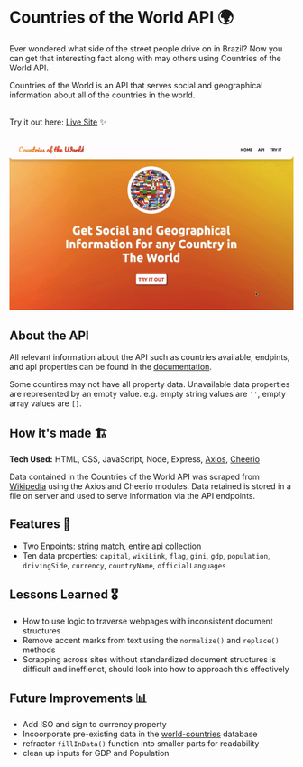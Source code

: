 
# Countries of the World API 🌍
Ever wondered what side of the street people drive on in Brazil? Now you can get that interesting fact along with may others using Countries of the World API. 

Countries of the World is an API that serves social and geographical information about all of the countries in the world.

<br>Try it out here: [Live Site](https://countries-of-the-world-api-production.up.railway.app/) ✨
###
![Demo Image Gif](https://github.com/tdo95/countries-of-the-world-api/blob/main/countries-demo.gif)

## About the API
All relevant information about the API such as countries available, endpints, and api properties can be found in the [documentation](https://countries-of-the-world-api-production.up.railway.app/#API).

Some countires may not have all property data. Unavailable data properties are represented by an empty value. e.g. empty string values are `''`, empty array values are `[]`.

## How it's made  🏗
**Tech Used:** HTML, CSS, JavaScript, Node, Express, [Axios](https://www.npmjs.com/package/axios), [Cheerio](https://www.npmjs.com/package/cheerio)

Data contained in the Countries of the World API was scraped from [Wikipedia](https://en.wikipedia.org/wiki/List_of_sovereign_states) using the Axios and Cheerio modules. Data retained is stored in a file on server and used to serve information via the API endpoints.

## Features 📱
- Two Enpoints: string match, entire api collection
- Ten data properties: `capital`, `wikiLink`, `flag`, `gini`, `gdp`, `population`, `drivingSide`, `currency`, `countryName`, `officialLanguages`

## Lessons Learned 🎖
- How to use logic to traverse webpages with inconsistent document structures
- Remove accent marks from text using the `normalize()` and `replace()` methods
- Scrapping across sites without standardized document structures is difficult and ineffienct, should look into how to approach this effectively

## Future Improvements 📊
- Add ISO and sign to currency property
- Incoorporate pre-existing data in the [world-countries](https://www.npmjs.com/package/world-countries) database
- refractor `fillInData()` function into smaller parts for readability
- clean up inputs for GDP and Population
